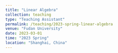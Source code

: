 ```yaml
---
title: "Linear Algebra"
collection: teaching
type: "Teaching Assistant"
permalink: /teaching/2023-spring-linear-algebra
venue: "Fudan University"
date: 2023-03-01
time: "2023 Spring"
location: "Shanghai, China"
---
```

